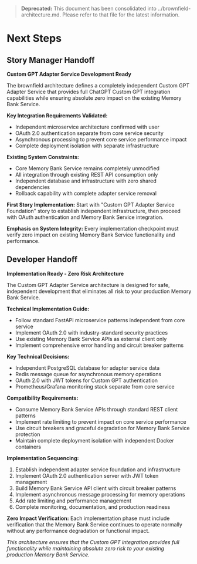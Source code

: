 > **Deprecated:** This document has been consolidated into ../brownfield-architecture.md. Please refer to that file for the latest information.

# Next Steps

## Story Manager Handoff

**Custom GPT Adapter Service Development Ready**

The brownfield architecture defines a completely independent Custom GPT Adapter Service that provides full ChatGPT Custom GPT integration capabilities while ensuring absolute zero impact on the existing Memory Bank Service.

**Key Integration Requirements Validated:**
- Independent microservice architecture confirmed with user
- OAuth 2.0 authentication separate from core service security
- Asynchronous processing to prevent core service performance impact
- Complete deployment isolation with separate infrastructure

**Existing System Constraints:**
- Core Memory Bank Service remains completely unmodified
- All integration through existing REST API consumption only
- Independent database and infrastructure with zero shared dependencies
- Rollback capability with complete adapter service removal

**First Story Implementation:**
Start with "Custom GPT Adapter Service Foundation" story to establish independent infrastructure, then proceed with OAuth authentication and Memory Bank Service integration.

**Emphasis on System Integrity:**
Every implementation checkpoint must verify zero impact on existing Memory Bank Service functionality and performance.

## Developer Handoff

**Implementation Ready - Zero Risk Architecture**

The Custom GPT Adapter Service architecture is designed for safe, independent development that eliminates all risk to your production Memory Bank Service.

**Technical Implementation Guide:**
- Follow standard FastAPI microservice patterns independent from core service
- Implement OAuth 2.0 with industry-standard security practices
- Use existing Memory Bank Service APIs as external client only
- Implement comprehensive error handling and circuit breaker patterns

**Key Technical Decisions:**
- Independent PostgreSQL database for adapter service data
- Redis message queue for asynchronous memory operations
- OAuth 2.0 with JWT tokens for Custom GPT authentication
- Prometheus/Grafana monitoring stack separate from core service

**Compatibility Requirements:**
- Consume Memory Bank Service APIs through standard REST client patterns
- Implement rate limiting to prevent impact on core service performance
- Use circuit breakers and graceful degradation for Memory Bank Service protection
- Maintain complete deployment isolation with independent Docker containers

**Implementation Sequencing:**
1. Establish independent adapter service foundation and infrastructure
2. Implement OAuth 2.0 authentication server with JWT token management  
3. Build Memory Bank Service API client with circuit breaker patterns
4. Implement asynchronous message processing for memory operations
5. Add rate limiting and performance management
6. Complete monitoring, documentation, and production readiness

**Zero Impact Verification:**
Each implementation phase must include verification that the Memory Bank Service continues to operate normally without any performance degradation or functional impact.

*This architecture ensures that the Custom GPT integration provides full functionality while maintaining absolute zero risk to your existing production Memory Bank Service.* 